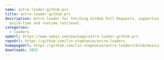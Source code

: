 ```yaml
---
name: astro-loader-github-prs
title: astro-loader-github-prs
description: Astro loader for fetching GitHub Pull Requests, supporting both
  build-time and runtime retrieval.
categories:
  - loaders
npmUrl: https://www.npmjs.com/package/astro-loader-github-prs
repoUrl: https://github.com/lin-stephanie/astro-loaders
homepageUrl: https://github.com/lin-stephanie/astro-loaders/blob/main/packages/astro-loader-github-prs/
downloads: 2025
---
```

